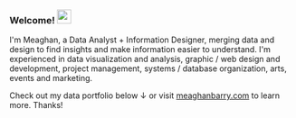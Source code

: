 ### Welcome!  <img src="https://media.giphy.com/media/hvRJCLFzcasrR4ia7z/giphy.gif" width="25px">

I'm Meaghan, a Data Analyst + Information Designer, merging data and design to find insights and make information easier to understand. I'm experienced in data visualization and analysis, graphic / web design and development, project management, systems / database organization, arts, events and marketing. 

Check out my data portfolio below  ↓  or visit [meaghanbarry.com](https://meaghanbarry.com/) to learn more. Thanks!
